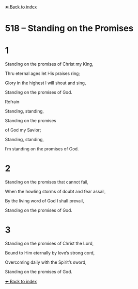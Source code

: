 [⬅️ Back to index](../README.md)

# 518 – Standing on the Promises





# 1

Standing on the promises of Christ my King,

Thru eternal ages let His praises ring;

Glory in the highest I will shout and sing,

Standing on the promises of God.



Refrain

Standing, standing,

Standing on the promises

of God my Savior;

Standing, standing,

I’m standing on the promises of God.



# 2

Standing on the promises that cannot fail,

When the howling storms of doubt and fear assail,

By the living word of God I shall prevail,

Standing on the promises of God.



# 3

Standing on the promises of Christ the Lord,

Bound to Him eternally by love’s strong cord,

Overcoming daily with the Spirit’s sword,

Standing on the promises of God.

[⬅️ Back to index](../README.md)

